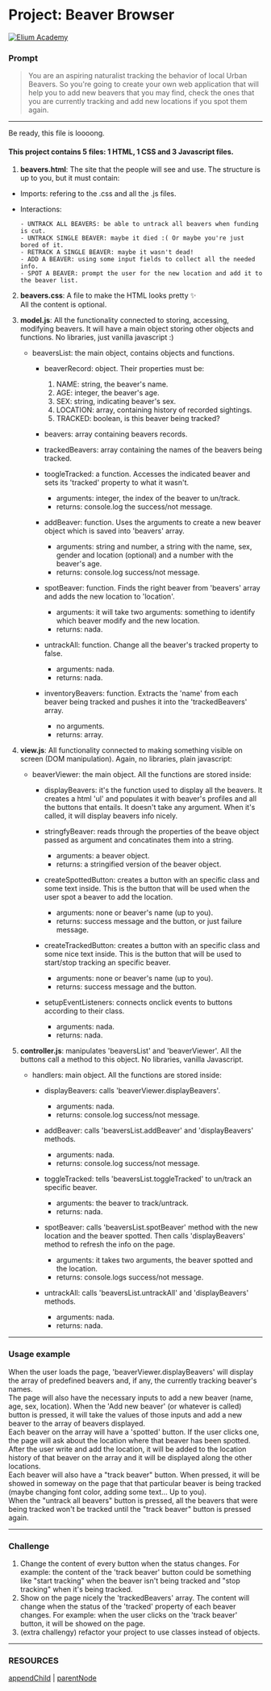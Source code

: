 # Project: Beaver Browser

[![Elium Academy](http://www.zoomby.es/img/Elium-Logo-200-px-Black-PNG.png)](http://www.elium.academy)


### Prompt

> You are an aspiring naturalist tracking the behavior of local Urban Beavers. So you're going to create your own web application that will help you to add new beavers that you may find, check the ones that you are currently tracking and add new locations if you spot them again.

---

Be ready, this file is loooong.

#### This project contains 5 files: 1 HTML, 1 CSS and 3 Javascript files.

1. **beavers.html**: The site that the people will see and use. The structure is up to you, but it must contain:  

  + Imports: refering to the .css and all the .js files.  
  + Interactions:

  		- UNTRACK ALL BEAVERS: be able to untrack all beavers when funding is cut.  
  		- UNTRACK SINGLE BEAVER: maybe it died :( Or maybe you're just bored of it.  
  		- RETRACK A SINGLE BEAVER: maybe it wasn't dead!  
  		- ADD A BEAVER: using some input fields to collect all the needed info.  
  		- SPOT A BEAVER: prompt the user for the new location and add it to the beaver list.

2. **beavers.css**: A file to make the HTML looks pretty :sparkles:  
	All the content is optional.

3. **model.js**: All the functionality connected to storing, accessing, modifying beavers. It will have a main object storing other objects and functions. No libraries, just vanilla javascript :)

	+ beaversList: the main object, contains objects and functions.

		- beaverRecord: object. Their properties must be:

			1. NAME: string, the beaver's name.  
			2. AGE: integer, the beaver's age.  
			3. SEX: string, indicating beaver's sex.  
			4. LOCATION: array, containing history of recorded sightings.  
			5. TRACKED: boolean, is this beaver being tracked?

		- beavers: array containing beavers records.  
		- trackedBeavers: array containing the names of the beavers being tracked.  
		- toogleTracked: a function. Accesses the indicated beaver and sets its 'tracked' property to what it wasn't.

			* arguments: integer, the index of the beaver to un/track.  
			* returns: console.log the success/not message.

		- addBeaver: function. Uses the arguments to create a new beaver object which is saved into 'beavers' array.

			* arguments: string and number, a string with the name, sex, gender and location (optional) and a number with the beaver's age.  
			* returns: console.log success/not message.

		- spotBeaver: function. Finds the right beaver from 'beavers' array and adds the new location to 'location'.

			* arguments: it will take two arguments: something to identify which beaver modify and the new location.  
			* returns: nada.

		- untrackAll: function. Change all the beaver's tracked property to false.

			* arguments: nada.  
			* returns: nada.

		- inventoryBeavers: function. Extracts the 'name' from each beaver being tracked and pushes it into the 'trackedBeavers' array.

			* no arguments.  
			* returns: array.

4. **view.js**: All functionality connected to making something visible on screen (DOM manipulation). Again, no libraries, plain javascript:

	+ beaverViewer: the main object. All the functions are stored inside:

		- displayBeavers: it's the function used to display all the beavers. It creates a html 'ul' and populates it with beaver's profiles and all the buttons that entails. It doesn't take any argument. When it's called, it will display beavers info nicely.

		- stringfyBeaver: reads through the properties of the beave object passed as argument and concatinates them into a string.

			* arguments: a beaver object.  
			* returns: a stringified version of the beaver object.

		- createSpottedButton: creates a button with an specific class and some text inside. This is the button that will be used when the user spot a beaver to add the location.

			* arguments: none or beaver's name (up to you).  
			* returns: success message and the button, or just failure message.

		- createTrackedButton: creates a button with an specific class and some nice text inside. This is the button that will be used to start/stop tracking an specific beaver.

			* arguments: none or beaver's name (up to you).  
			* returns: success message and the button.

		- setupEventListeners: connects onclick events to buttons according to their class.

			* arguments: nada.  
			* returns: nada.

5. **controller.js**: manipulates 'beaversList' and 'beaverViewer'. All the buttons call a method to this object. No libraries, vanilla Javascript.

	+ handlers: main object. All the functions are stored inside:

		- displayBeavers: calls 'beaverViewer.displayBeavers'.

			* arguments: nada.  
			* returns: console.log success/not message.

		- addBeaver: calls 'beaversList.addBeaver' and 'displayBeavers' methods.

			* arguments: nada.  
			* returns: console.log success/not message.

		- toggleTracked: tells 'beaversList.toggleTracked' to un/track an specific beaver.

			* arguments: the beaver to track/untrack.  
			* returns: nada.

		- spotBeaver: calls 'beaversList.spotBeaver' method with the new location and the beaver spotted. Then calls 'displayBeavers' method to refresh the info on the page.

			* arguments: it takes two arguments, the beaver spotted and the location.  
			* returns: console.logs success/not message.

		- untrackAll: calls 'beaversList.untrackAll' and 'displayBeavers' methods.

			* arguments: nada.
			* returns: nada.

---

### Usage example

When the user loads the page, 'beaverViewer.displayBeavers' will display the array of predefined beavers and, if any, the currently tracking beaver's names.  
The page will also have the necessary inputs to add a new beaver (name, age, sex, location). When the 'Add new beaver' (or whatever is called) button is pressed, it will take the values of those inputs and add a new beaver to the array of beavers displayed.  
Each beaver on the array will have a 'spotted' button. If the user clicks one, the page will ask about the location where that beaver has been spotted. After the user write and add the location, it will be added to the location history of that beaver on the array and it will be displayed along the other locations.  
Each beaver will also have a "track beaver" button. When pressed, it will be showed in someway on the page that that particular beaver is being tracked (maybe changing font color, adding some text... Up to you).  
When the "untrack all beavers" button is pressed, all the beavers that were being tracked won't be tracked until the "track beaver" button is pressed again.

---

### Challenge

1. Change the content of every button when the status changes. For example: the content of the 'track beaver' button could be something like "start tracking" when the beaver isn't being tracked and "stop tracking" when it's being tracked.  
2. Show on the page nicely the 'trackedBeavers' array. The content will change when the status of the 'tracked' property of each beaver changes. For example: when the user clicks on the 'track beaver' button, it will be showed on the page.  
3. (extra challengy) refactor your project to use classes instead of objects.

---

### RESOURCES

[appendChild](https://developer.mozilla.org/en/docs/Web/API/Node/appendChild) | [parentNode](https://developer.mozilla.org/en/docs/Web/API/ParentNode)
